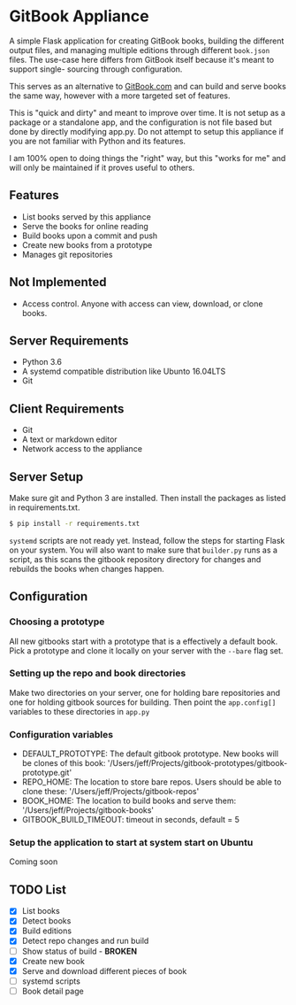# GitBook Appliance

A simple Flask application for creating GitBook books, building the different output files, and managing multiple editions 
through different `book.json` files. The use-case here differs from GitBook itself because it's meant to support single-
sourcing through configuration. 

This serves as an alternative to [GitBook.com](https://gitbook.com) and can build and serve books the same way, however
with a more targeted set of features.

This is "quick and dirty" and meant to improve over time.  It is not setup as a package or a standalone app, and the 
configuration is not file based but done by directly modifying app.py.  Do not attempt to setup this appliance if you 
are not familiar with Python and its features.

I am 100% open to doing things the "right" way, but this "works for me" and will only be maintained if it proves useful
to others.

## Features

-   List books served by this appliance
-   Serve the books for online reading
-   Build books upon a commit and push
-   Create new books from a prototype
-   Manages git repositories

## Not Implemented

-   Access control. Anyone with access can view, download, or clone books.  

## Server Requirements

-   Python 3.6
-   A systemd compatible distribution like Ubunto 16.04LTS
-   Git

## Client Requirements

-   Git
-   A text or markdown editor
-   Network access to the appliance

## Server Setup

Make sure git and Python 3 are installed. Then install the packages as listed in requirements.txt. 

```sh
$ pip install -r requirements.txt
```

`systemd` scripts are not ready yet. Instead, follow the steps for starting Flask on your system. You will also want to
make sure that `builder.py` runs as a script, as this scans the gitbook repository directory for changes and rebuilds 
the books when changes happen.

## Configuration

### Choosing a prototype

All new gitbooks start with a prototype that is a effectively a default book.  Pick a prototype and clone it locally on 
your server with the `--bare` flag set.  

### Setting up the repo and book directories

Make two directories on your server, one for holding bare repositories and one for holding gitbook sources for building.
Then point the `app.config[]` variables to these directories in `app.py`

### Configuration variables

-   DEFAULT_PROTOTYPE: The default gitbook prototype. New books will be clones of this book: '/Users/jeff/Projects/gitbook-prototypes/gitbook-prototype.git'
-   REPO_HOME: The location to store bare repos. Users should be able to clone these: '/Users/jeff/Projects/gitbook-repos'
-   BOOK_HOME: The location to build books and serve them: '/Users/jeff/Projects/gitbook-books'
-   GITBOOK_BUILD_TIMEOUT: timeout in seconds, default = 5

### Setup the application to start at system start on Ubuntu 

Coming soon

## TODO List

* [x] List books
* [x] Detect books
* [x] Build editions
* [x] Detect repo changes and run build
* [ ] Show status of build - **BROKEN** 
* [x] Create new book
* [x] Serve and download different pieces of book 
* [ ] systemd scripts
* [ ] Book detail page